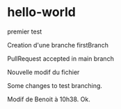 # hello-world
premier test

Creation d'une branche firstBranch

PullRequest accepted in main branch

Nouvelle modif du fichier

Some changes to test branching.

Modif de Benoit à 10h38. Ok.

